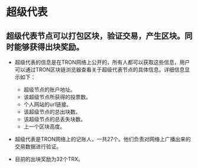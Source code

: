 # 超级代表

## 超级代表节点可以打包区块，验证交易，产生区块。同时能够获得出块奖励。

+ 超级代表的信息是在TRON网络上公开的，所有人都可以获取这些信息，用户可以通过TRON区块链浏览器查看关于超级代表节点的具体信息。详细信息显示如下：

   + 超级节点的账户地址。
   + 该超级节点所获得的投票数。
   + 个人网站的url链接。
   + 该超级节点的总出块数。
   + 该超级节点的总丢失块数。
   + 上一个区块高度。
   
+ 超级代表是TRON网络上的记账人，一共27个。他们负责对网络上广播出来的交易数据进行验证。

+ 目前的出块奖励为32个TRX。
   

  